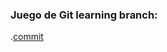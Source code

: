 ### Juego de Git learning branch:

.[commit](/Comandos%20del%20juego%2C%20uso%20y%20aplicaci%C3%B3n/commit.md)
